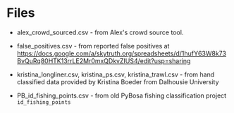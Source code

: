 Files
=====

* alex_crowd_sourced.csv - from Alex's crowd source tool.

* false_positives.csv - from reported false positives at
  https://docs.google.com/a/skytruth.org/spreadsheets/d/1hufY63W8k73BvQuRq80HTK13rrLE2Mr0mxQDkvZIUS4/edit?usp=sharing

* kristina_longliner.csv, kristina_ps.csv, kristina_trawl.csv - from hand classified data provided by Kristina
  Boeder from Dalhousie University

* PB_id_fishing_points.csv - from old PyBosa fishing classification project `id_fishing_points`